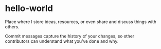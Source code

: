 # hello-world
Place where I store ideas, resources, or even share and discuss things with others.

Commit messages capture the history of your changes, so other contributors can understand what you’ve done and why.
